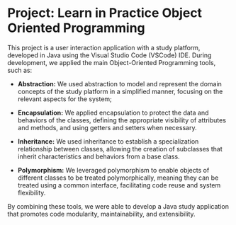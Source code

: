 # Project: Learn in Practice Object Oriented Programming

This project is a user interaction application with a study platform, developed in Java using the Visual Studio Code (VSCode) IDE. During development, we applied the main Object-Oriented Programming tools, such as:

 * **Abstraction:** We used abstraction to model and represent the domain concepts of the study platform in a simplified manner, focusing on the relevant aspects for the system;

 * **Encapsulation:** We applied encapsulation to protect the data and behaviors of the classes, defining the appropriate visibility of attributes and methods, and using getters and setters when necessary.

 * **Inheritance:** We used inheritance to establish a specialization relationship between classes, allowing the creation of subclasses that inherit characteristics and behaviors from a base class.

 * **Polymorphism:** We leveraged polymorphism to enable objects of different classes to be treated polymorphically, meaning they can be treated using a common interface, facilitating code reuse and system flexibility.

By combining these tools, we were able to develop a Java study application that promotes code modularity, maintainability, and extensibility.
